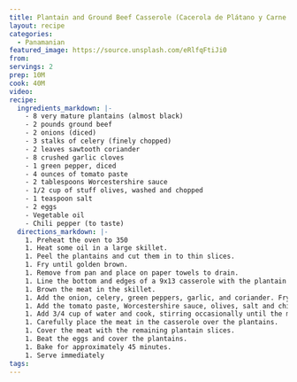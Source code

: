 ```yaml
---
title: Plantain and Ground Beef Casserole (Cacerola de Plátano y Carne Molida)
layout: recipe
categories:
  - Panamanian
featured_image: https://source.unsplash.com/eRlfqFtiJi0
from:
servings: 2
prep: 10M
cook: 40M
video:
recipe:
  ingredients_markdown: |-
    - 8 very mature plantains (almost black)
    - 2 pounds ground beef
    - 2 onions (diced)
    - 3 stalks of celery (finely chopped)
    - 2 leaves sawtooth coriander
    - 8 crushed garlic cloves
    - 1 green pepper, diced
    - 4 ounces of tomato paste
    - 2 tablespoons Worcestershire sauce
    - 1/2 cup of stuff olives, washed and chopped
    - 1 teaspoon salt
    - 2 eggs
    - Vegetable oil
    - Chili pepper (to taste)
  directions_markdown: |-
    1. Preheat the oven to 350
    1. Heat some oil in a large skillet.
    1. Peel the plantains and cut them in to thin slices.
    1. Fry until golden brown.
    1. Remove from pan and place on paper towels to drain.
    1. Line the bottom and edges of a 9x13 casserole with the plantain slices. Reserve some for the top.
    1. Brown the meat in the skillet.
    1. Add the onion, celery, green peppers, garlic, and coriander. Fry until fragrant.
    1. Add the tomato paste, Worcestershire sauce, olives, salt and chili pepper.
    1. Add 3/4 cup of water and cook, stirring occasionally until the meat is soft and almost dry.
    1. Carefully place the meat in the casserole over the plantains.
    1. Cover the meat with the remaining plantain slices.
    1. Beat the eggs and cover the plantains.
    1. Bake for approximately 45 minutes.
    1. Serve immediately
tags:
---
```

